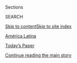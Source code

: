 <div id="app">

<div>

<div class="NYTAppHideMasthead css-zz1s19 e1suatyy0">

<div class="section css-ui9rw0 e1suatyy2">

<div class="css-11hrj97 er09x8g0">

<div class="css-6n7j50">

</div>

<span class="css-1dv1kvn">Sections</span>

<div class="css-10488qs">

<span class="css-1dv1kvn">SEARCH</span>

</div>

[Skip to content](#site-content)[Skip to site index](#site-index)

</div>

<div id="masthead-section-label" class="css-1fnb9ct eaxe0e00">

[América
Latina](https://www.nytimes3xbfgragh.onion/es/section/america-latina)

</div>

<div class="css-10698na e1huz5gh0">

</div>

</div>

<div id="masthead-bar-one" class="section hasLinks css-15hmgas e1csuq9d3">

<div class="css-uqyvli e1csuq9d0">

</div>

<div class="css-1uqjmks e1csuq9d1">

</div>

<div class="css-9e9ivx">

[](https://myaccount.nytimes3xbfgragh.onion/auth/login?response_type=cookie&client_id=vi)

</div>

<div class="css-1bvtpon e1csuq9d2">

[Today’s Paper](https://www.nytimes3xbfgragh.onion/section/todayspaper)

</div>

</div>

</div>

</div>

<div data-aria-hidden="false">

<div id="site-content" data-role="main">

<div id="top-wrapper" class="css-15p45cc eaca97t0" type="top">

<div id="top-slug" class="css-19x0jxb eaca97t1" hidden="">

Advertisement

</div>

[Continue reading the main
story](#after-top)

<div class="ad top-wrapper" style="text-align:center;height:100%;display:block;min-height:90px">

<div id="top" class="place-ad" data-position="top" data-size-key="top">

</div>

</div>

<div id="after-top">

</div>

</div>

<div id="collection-espanol-america-latina" class="section css-15h4p1b e9abtgs0">

<div class="css-1j21atc e1svk9qx1">

<div class="css-fmiefx e1svk9qx2">

<div class="css-1hk7r2m eu54l5x0">

<div id="sponsor-wrapper" class="css-7a1pgi eaca97t0" type="sponsor" hidden="">

<div id="sponsor-slug" class="css-1l4mleb eaca97t1" hidden="">

Supported by

</div>

[Continue reading the main
story](#after-sponsor)

<div id="sponsor" class="ad sponsor-wrapper" style="text-align:left;height:100%;display:block">

</div>

<div id="after-sponsor">

</div>

</div>

</div>

### <span class="css-5xm8y ezz4tcd1">[en Español](/es/)</span>

</div>

<div class="css-nfcc9b e1svk9qx3">

<div class="css-vl9dhg e1svk9qx5">

<div class="css-1nrhkj6 e1svk9qx6">

# América Latina

<div class="follow-button-placeholder" data-collection-id="">

</div>

</div>

</div>

</div>

</div>

<div class="css-4svvz1 ekkqrpp0">

<div id="collection-highlights-container" class="section css-18l1u7x e46isfb1">

<div class="css-gfgt40 ekkqrpp1">

## Highlights

1.  ![<span class="css-1nk1g0h e1oaj3zl2"><span class="css-1dv1kvn">Credit</span>Alejandro
    Pagni/Agence France-Presse — Getty
    Images</span>](https://static01.graylady3jvrrxbe.onion/images/2020/07/31/business/31Argentina-Debt-ES-00/31argentinadebt-1-videoLarge-v2.jpg)
    
    <div class="css-10wtrbd">
    
    <div class="css-1dqkjed">
    
    [![](https://static01.graylady3jvrrxbe.onion/images/2020/07/31/business/31Argentina-Debt-ES-00/31argentinadebt-1-thumbStandard.jpg)](/es/2020/07/31/espanol/negocios/argentina-deuda.html)
    
    </div>
    
    ### Negocios
    
    ## [Las negociaciones de la deuda en Argentina ponen a prueba el capitalismo amigable](/es/2020/07/31/espanol/negocios/argentina-deuda.html)
    
    BlackRock, la empresa más grande de manejo de inversiones del mundo,
    se opone a un acuerdo que resolvería la deuda con Argentina, que
    lucha contra la pobreza y la
    pandemia.
    
    <span class="css-me3p27"></span><span class="css-1dydysp e4e4i5l3"></span><span class="css-9voj2j">Por
    <span class="css-1baulvz" itemprop="name">Peter S. Goodman</span> y
    <span class="css-1baulvz last-byline" itemprop="name">Daniel
    Politi</span></span>
    
    </div>

2.  ![<span class="css-1nk1g0h e1oaj3zl2"><span class="css-1dv1kvn">Credit</span>Adriana
    Loureiro Fernandez para The New York
    Times</span>](https://static01.graylady3jvrrxbe.onion/images/2020/07/16/world/29LatAm-Democracy-Es-00/00latam-top-videoLarge-v2.jpg)
    
    <div class="css-10wtrbd">
    
    <div class="css-1dqkjed">
    
    [![](https://static01.graylady3jvrrxbe.onion/images/2020/07/16/world/29LatAm-Democracy-Es-00/00latam-top-thumbStandard.jpg)](/es/2020/07/29/espanol/america-latina/democracia-america-latina-pandemia.html)
    
    </div>
    
    ## [América Latina se enfrenta a un retroceso de la democracia durante la pandemia](/es/2020/07/29/espanol/america-latina/democracia-america-latina-pandemia.html)
    
    El coronavirus está perjudicando los sistemas de salud y las
    economías de la región. También amenaza sus frágiles libertades
    políticas.
    
    <span class="css-me3p27"></span><span class="css-1dydysp e4e4i5l3"></span><span class="css-9voj2j">Por
    <span class="css-1baulvz last-byline" itemprop="name">Anatoly
    Kurmanaev</span></span>
    
    </div>

3.  1.  ![<span class="css-1nk1g0h e1oaj3zl2"><span class="css-1dv1kvn">Credit</span>Suzie
        Howell para The New York
        Times</span>](https://static01.graylady3jvrrxbe.onion/images/2020/07/24/business/28Remesas-ES-1/00Remittances-1-videoLarge-v2.jpg)
        
        <div class="css-10wtrbd">
        
        ## [Migraron para sacar a sus familias de la pobreza. Ahora necesitan ayuda](/es/2020/07/28/espanol/mundo/remesas-coronavirus.html)
        
        <div class="css-ajkwsy">
        
        [![](https://static01.graylady3jvrrxbe.onion/images/2020/07/24/business/28Remesas-ES-1/00Remittances-1-thumbStandard.jpg)](/es/2020/07/28/espanol/mundo/remesas-coronavirus.html)
        
        </div>
        
        La pandemia ha deteriorado los salarios de los trabajadores
        inmigrantes, quienes envían menos remesas a sus hogares. Esto
        podría generar un aumento de la pobreza en varias partes del
        mundo, de América Latina al sur de
        Asia.
        
        <span class="css-me3p27"></span><span class="css-1dydysp e4e4i5l3"></span><span class="css-9voj2j">Por
        <span class="css-1baulvz last-byline" itemprop="name">Peter S.
        Goodman</span></span>
        
        </div>
    
    2.  ![<span class="css-1nk1g0h e1oaj3zl2"><span class="css-1dv1kvn">Credit</span>Danilo
        Balderrama/Reuters</span>](https://static01.graylady3jvrrxbe.onion/images/2020/07/22/world/22virus-bolivia-chlorine3-ES/merlin_174813969_70c99bfb-2d19-43d2-9240-6a5628c9b216-videoLarge.jpg)
        
        <div class="css-10wtrbd">
        
        ### Sudamérica
        
        ## [Coronavirus en América Latina: algunas autoridades respaldan tratamientos cuestionables](/es/2020/07/23/espanol/america-latina/bolivia-cloro-coronavirus-ivermectina.html)
        
        <div class="css-ajkwsy">
        
        [![](https://static01.graylady3jvrrxbe.onion/images/2020/07/22/world/22virus-bolivia-chlorine3-ES/22virus-bolivia-chlorine3-thumbStandard.jpg)](/es/2020/07/23/espanol/america-latina/bolivia-cloro-coronavirus-ivermectina.html)
        
        </div>
        
        Una solución de cloro, muy popular en Bolivia, es solo uno de
        varios remedios de eficacia no comprobada que ganan terreno en
        una región necesitada de
        esperanza.
        
        <span class="css-me3p27"></span><span class="css-1dydysp e4e4i5l3"></span><span class="css-9voj2j">Por
        <span class="css-1baulvz" itemprop="name">María Silvia
        Trigo</span>, <span class="css-1baulvz" itemprop="name">Anatoly
        Kurmanaev</span> y
        <span class="css-1baulvz last-byline" itemprop="name">José María
        León
    Cabrera</span></span>
        
        </div>

</div>

<div class="css-1xdhyk6 e46isfb0">

<div class="css-zk12ih ef6si7p0">

1.  ### EL MUNDO A TRAVÉS DE UNA LENTE
    
    ![<span class="css-1hhnwbi e1oaj3zl2"><span class="css-1dv1kvn">Credit</span>Roff
    Smith</span>](https://static01.graylady3jvrrxbe.onion/images/2020/07/21/travel/28sombreros-toquilla-ES-00/20travel-panama-01-videoLarge-v2.jpg)
    
    <div class="css-10wtrbd">
    
    ## [Una visita a los talleres de los mejores fabricantes de sombreros en Ecuador](/es/2020/07/28/espanol/estilos-de-vida/sombreros-toquilla-panama-ecuador.html)
    
    Cremoso como la seda y más costoso que su peso en oro, un sombrero
    de Panamá Montecristi superfino no solo es un accesorio de moda,
    también es una obra de
    arte.
    
    <span class="css-me3p27"></span><span class="css-1dydysp e4e4i5l3"></span><span class="css-9voj2j">By
    <span class="css-1baulvz last-byline" itemprop="name">Roff
    Smith</span></span>
    
    </div>

2.  ### América Latina
    
    ![<span class="css-1hhnwbi e1oaj3zl2"><span class="css-1dv1kvn">Credit</span>Tarso
    Sarraf/Agence France-Presse — Getty
    Images</span>](https://static01.graylady3jvrrxbe.onion/images/2020/07/17/world/20virus-Brazil-indigenous-ES-1/merlin_174536157_e4698abf-20cb-4346-bce1-1da0bdd37af1-videoLarge.jpg)
    
    <div class="css-10wtrbd">
    
    ## [En Brasil los profesionales de la salud podrían haber contagiado de coronavirus a las poblaciones indígenas](/es/2020/07/20/espanol/america-latina/brasil-coronavirus-comunidades-indigenas.html)
    
    Numerosos trabajadores que iban a monitorear a comunidades indígenas
    estaban infectados, lo que expuso a poblaciones remotas al virus.
    Ellos dicen que no llevaban equipos de protección adecuados ni
    contaban con acceso a
    pruebas.
    
    <span class="css-me3p27"></span><span class="css-1dydysp e4e4i5l3"></span><span class="css-9voj2j">By
    <span class="css-1baulvz" itemprop="name">Manuela Andreoni</span>,
    <span class="css-1baulvz" itemprop="name">Ernesto Londoño</span> y
    <span class="css-1baulvz last-byline" itemprop="name">Letícia
    Casado</span></span>
    
    </div>

3.  ![<span class="css-1hhnwbi e1oaj3zl2"><span class="css-1dv1kvn">Credit</span></span>](https://static01.graylady3jvrrxbe.onion/images/2020/07/12/world/11colombiaroadtrip-ES-1/00colombiaroadtrip-08-videoLarge.jpg)
    
    <div class="css-10wtrbd">
    
    ## [La pandemia amenaza con ampliar la desigualdad en América Latina](/es/2020/07/11/espanol/america-latina/desigualdad-coronavirus-america-latina-colombia.html)
    
    En las últimas dos décadas, la desigualdad en América Latina cayó al
    punto más bajo de su historia. La pandemia amenaza con revertirlo.
    Viajamos 1600 kilómetros a través de Colombia para documentar este
    momento
    crítico.
    
    <span class="css-me3p27"></span><span class="css-1dydysp e4e4i5l3"></span><span class="css-9voj2j">By
    <span class="css-1baulvz" itemprop="name">Julie Turkewitz</span>,
    <span class="css-1baulvz" itemprop="name">Sofía Villamil</span> y
    <span class="css-1baulvz last-byline" itemprop="name">Federico
    Rios</span></span>
    
    </div>

4.  ![<span class="css-1hhnwbi e1oaj3zl2"><span class="css-1dv1kvn">Credit</span>Meridith
    Kohut para The New York
    Times</span>](https://static01.graylady3jvrrxbe.onion/images/2020/07/05/world/07Huracanes-ES-1/07Huracanes-ES-1-videoLarge-v2.jpg)
    
    <div class="css-10wtrbd">
    
    ## [El Caribe se prepara para la temporada de huracanes mientras batalla con el coronavirus](/es/2020/07/08/espanol/america-latina/huracanes-caribe-coronavirus.html)
    
    Los científicos predicen que esta temporada de huracanes será
    severa. Pero los países en la región, con economías agobiadas por la
    pandemia y la devastación de huracanes pasados, no han podido
    prepararse por
    completo.
    
    <span class="css-me3p27"></span><span class="css-1dydysp e4e4i5l3"></span><span class="css-9voj2j">By
    <span class="css-1baulvz last-byline" itemprop="name">Kirk
    Semple</span></span>
    
    </div>

5.  ### América Latina
    
    ![<span class="css-1hhnwbi e1oaj3zl2"><span class="css-1dv1kvn">Credit</span>Andressa
    Anholete/Getty
    Images</span>](https://static01.graylady3jvrrxbe.onion/images/2020/07/07/world/07brazil-ES-2/07bolsonaro-sub-videoLarge.jpg)
    
    <div class="css-10wtrbd">
    
    ## [El presidente de Brasil, Jair Bolsonaro, da positivo al coronavirus](/es/2020/07/07/espanol/america-latina/bolsonaro-coronavirus.html)
    
    Luego de meses de desestimar la seriedad de la pandemia y de
    desdeñar las medidas de protección, el mandatario sintió los
    síntomas del virus. Más de 65.000 brasileños han perdido la vida
    debido a la
    COVID-19.
    
    <span class="css-me3p27"></span><span class="css-1dydysp e4e4i5l3"></span><span class="css-9voj2j">By
    <span class="css-1baulvz last-byline" itemprop="name">Ernesto
    Londoño</span></span>
    
    </div>

</div>

</div>

</div>

<div id="mid1-wrapper" class="css-1mn4oms eaca97t0" type="rank">

<div id="mid1-slug" class="css-1tag3rd eaca97t1">

Advertisement

</div>

[Continue reading the main
story](#after-mid1)

<div id="mid1" class="ad mid1-wrapper" style="text-align:center;height:100%;display:block">

</div>

<div id="after-mid1">

</div>

</div>

</div>

<div class="css-185go5a e1o5byef0">

<div class="css-15cbhtu">

  - [Lo más reciente](#stream-panel)
  - <span class="css-6n7j50">Buscar</span>
    <div class="control">
    <div class="label-container css-1dv1kvn">
    Buscar
    </div>
    <div class="css-wm4t3d">
    **<span id="clear-search-input" class="css-1dv1kvn">Clear this text
    input</span>
    </div>
    </div>
    <span class="css-1iovbfw"></span>

<div id="stream-panel" class="section css-8msx5b e1jz0cab1">

<div class="css-13mho3u">

1.  
    
    <div class="css-1cp3ece">
    
    <div class="css-1l4spti">
    
    [](/es/2020/07/01/espanol/america-latina/perro-bolsonaro.html)
    
    <div class="css-79elbk">
    
    ![](https://static01.graylady3jvrrxbe.onion/images/2020/07/01/world/01brazil-dog-ES/01brazil-dog-promo-thumbWide.jpg?quality=75&auto=webp&disable=upscale)
    
    </div>
    
    ### <span class="css-m70j1g">Sudamérica</span>
    
    ## La breve carrera de un perro perdido como mascota presidencial de Brasil
    
    Un perro blanco, encontrado cerca del palacio presidencial brasileño
    se convirtió rápidamente en mascota oficial y en estrella de
    Instagram. Su fugaz roce con la fama llegó a un final abrupto pero
    feliz.
    
    <div class="css-1nqbnmb ea5icrr0">
    
    Por <span class="css-1n7hynb">Ernesto Londoño</span>
    
    </div>
    
    <div class="css-185051n">
    
    [Read in
    English](https://www.nytimes3xbfgragh.onion/2020/07/01/world/americas/bolsonaro-dog-adoption.html "Read in English")
    
    </div>
    
    </div>
    
    <div class="css-1lc2l26 e1xfvim33">
    
    </div>
    
    </div>

2.  
    
    <div class="css-1cp3ece">
    
    <div class="css-1l4spti">
    
    [](/es/2020/06/29/espanol/america-latina/coronavirus-argentina-marino.html)
    
    <div class="css-79elbk">
    
    ![](https://static01.graylady3jvrrxbe.onion/images/2020/06/27/world/29Argentina-Marinero-ES-1/00argentina-sailor-top-thumbWide.jpg?quality=75&auto=webp&disable=upscale)
    
    </div>
    
    ### <span class="css-m70j1g">Sudamérica</span>
    
    ## Sin poder tomar un avión, un marino atraviesa solo el Atlántico para ver a su padre
    
    Un argentino varado en Portugal por la pandemia viajó por 85 días de
    la única manera en la que podía: en su pequeño velero.
    
    <div class="css-1nqbnmb ea5icrr0">
    
    Por <span class="css-1n7hynb">Daniel Politi</span>
    
    </div>
    
    <div class="css-185051n">
    
    [Read in
    English](https://www.nytimes3xbfgragh.onion/2020/06/28/world/americas/coronavirus-argentina-sailor.html "Read in English")
    
    </div>
    
    </div>
    
    <div class="css-1lc2l26 e1xfvim33">
    
    </div>
    
    </div>

3.  
    
    <div class="css-1cp3ece">
    
    <div class="css-1l4spti">
    
    [](/es/interactive/2020/espanol/america-latina/coronavirus-en-mexico.html)
    
    <div class="css-79elbk">
    
    ![](https://static01.graylady3jvrrxbe.onion/images/2020/06/29/us/coronavirus-en-mexico-promo-1593465654860/coronavirus-en-mexico-promo-1593465654860-thumbWide-v3.png?quality=75&auto=webp&disable=upscale)
    
    </div>
    
    ## Mapa de coronavirus en México
    
    Un mapa detallado muestra la dimensión del brote de coronavirus con
    tablas y gráficos de la cantidad de fallecimientos y casos.
    
    <div class="css-1nqbnmb ea5icrr0">
    
    Por <span class="css-1n7hynb">The New York
    Times</span>
    
    </div>
    
    </div>
    
    <div class="css-1lc2l26 e1xfvim33">
    
    </div>
    
    </div>

4.  
    
    <div class="css-1cp3ece">
    
    <div class="css-1l4spti">
    
    [](/es/2020/06/24/espanol/america-latina/coronavirus-mexico-brasil-peru-chile-uruguay.html)
    
    <div class="css-79elbk">
    
    ![](https://static01.graylady3jvrrxbe.onion/images/2020/06/23/world/24virus-ES/merlin_173821893_13123362-9c9d-49e1-bad9-975b114a1a62-thumbWide.jpg?quality=75&auto=webp&disable=upscale)
    
    </div>
    
    ## El virus gana impulso en América Latina
    
    La desigualdad, las ciudades densamente pobladas, las legiones de
    trabajadores informales y los débiles sistemas de atención médica
    han socavado los esfuerzos gubernamentales de combate a la pandemia.
    
    <div class="css-1nqbnmb ea5icrr0">
    
    Por <span class="css-1n7hynb">Azam Ahmed, Anatoly Kurmanaev, Daniel
    Politi <span>y</span> Ernesto Londoño</span>
    
    </div>
    
    <div class="css-185051n">
    
    [Read in
    English](https://www.nytimes3xbfgragh.onion/2020/06/23/world/americas/coronavirus-brazil-mexico-peru-chile-uruguay.html "Read in English")
    
    </div>
    
    </div>
    
    <div class="css-1lc2l26 e1xfvim33">
    
    </div>
    
    </div>

5.  
    
    <div class="css-1cp3ece">
    
    <div class="css-1l4spti">
    
    [](/es/2020/06/23/espanol/america-latina/temblor-mexico-sismo.html)
    
    <div class="css-79elbk">
    
    ![](https://static01.graylady3jvrrxbe.onion/images/2020/06/23/world/23mexicoquake-ES-6/23mexicoquake-thumbWide.jpg?quality=75&auto=webp&disable=upscale)
    
    </div>
    
    ### <span class="css-m70j1g">México</span>
    
    ## Temblor en México: al menos cuatro personas murieron
    
    El sismo de magnitud 7,5, con epicentro en Oaxaca, provocó daños en
    algunas estructuras en Ciudad de México y otros estados y deja
    víctimas fatales.
    
    <div class="css-1nqbnmb ea5icrr0">
    
    Por <span class="css-1n7hynb">Kirk Semple</span>
    
    </div>
    
    <div class="css-185051n">
    
    [Read in
    English](https://www.nytimes3xbfgragh.onion/2020/06/23/world/mexico-earthquake.html "Read in English")
    
    </div>
    
    </div>
    
    <div class="css-1lc2l26 e1xfvim33">
    
    </div>
    
    </div>

6.  
    
    <div class="css-1cp3ece">
    
    <div class="css-1l4spti">
    
    [](/es/2020/06/20/espanol/america-latina/corrupcion-coronavirus-latinoamerica.html)
    
    <div class="css-79elbk">
    
    ![](https://static01.graylady3jvrrxbe.onion/images/2020/06/20/world/20virus-latam-corruption-ES/20virus-latam-corruption-thumbWide.jpg?quality=75&auto=webp&disable=upscale)
    
    </div>
    
    ### <span class="css-m70j1g">América Latina</span>
    
    ## Los villanos del virus en Latinoamérica: especuladores de equipos de protección y funcionarios corruptos
    
    La pandemia ha devastado a América Latina. Y, según los fiscales de
    la región, solo ha empeorado debido a una ola de corrupción y lucro.
    
    <div class="css-1nqbnmb ea5icrr0">
    
    Por <span class="css-1n7hynb">Natalie Kitroeff <span>y</span> Mitra
    Taj</span>
    
    </div>
    
    <div class="css-185051n">
    
    [Read in
    English](https://www.nytimes3xbfgragh.onion/2020/06/20/world/americas/coronavirus-latin-america-corruption.html "Read in English")
    
    </div>
    
    </div>
    
    <div class="css-1lc2l26 e1xfvim33">
    
    </div>
    
    </div>

7.  
    
    <div class="css-1cp3ece">
    
    <div class="css-1l4spti">
    
    [](/2020/06/20/world/americas/coronavirus-latin-america-corruption.html)
    
    <div class="css-79elbk">
    
    ![](https://static01.graylady3jvrrxbe.onion/images/2020/06/20/world/20virus-latam-corruption/20virus-latam-corruption-thumbWide.jpg?quality=75&auto=webp&disable=upscale)
    
    </div>
    
    ## Latin America’s Virus Villains: Corrupt Officials Collude With Price Gougers for Body Bags and Flimsy Masks
    
    The coronavirus has devastated Latin America. And it has only been
    worsened by a wave of graft and profiteering, prosecutors say.
    
    <div class="css-1nqbnmb ea5icrr0">
    
    Por <span class="css-1n7hynb">Natalie Kitroeff <span>y</span> Mitra
    Taj</span>
    
    </div>
    
    <div class="css-185051n">
    
    [Leer en
    español](https://www.nytimes3xbfgragh.onion/es/2020/06/20/espanol/america-latina/corrupcion-coronavirus-latinoamerica.html "Read in Spanish")[Leer
    en
    español](https://www.nytimes3xbfgragh.onion/es/2020/06/20/espanol/america-latina/corrupcion-coronavirus-latinoamerica.html "Read in Spanish")
    
    </div>
    
    </div>
    
    <div class="css-1lc2l26 e1xfvim33">
    
    </div>
    
    </div>

8.  
    
    <div class="css-1cp3ece">
    
    <div class="css-1l4spti">
    
    [](/es/2020/06/19/espanol/america-latina/piratas-golfo-mexico-campeche.html)
    
    <div class="css-79elbk">
    
    ![](https://static01.graylady3jvrrxbe.onion/images/2020/06/18/world/19Pirates-Mexico-ES/18mexico-piracy5-02-thumbWide.jpg?quality=75&auto=webp&disable=upscale)
    
    </div>
    
    ### <span class="css-m70j1g">México</span>
    
    ## Piratas en el golfo de México: los ataques marítimos aumentan
    
    Se han registrado decenas de ataques en aguas mexicanas, lo que
    desborda los esfuerzos de las sobrecargadas fuerzas de seguridad del
    país y enciende las alarmas en Estados Unidos.
    
    <div class="css-1nqbnmb ea5icrr0">
    
    Por <span class="css-1n7hynb">Kirk Semple</span>
    
    </div>
    
    <div class="css-185051n">
    
    [Read in
    English](https://www.nytimes3xbfgragh.onion/2020/06/18/world/americas/gulf-mexico-pirates-ships.html "Read in English")
    
    </div>
    
    </div>
    
    <div class="css-1lc2l26 e1xfvim33">
    
    </div>
    
    </div>

9.  
    
    <div class="css-1cp3ece">
    
    <div class="css-1l4spti">
    
    [](/es/2020/06/19/espanol/america-latina/desapariciones-forzadas-venezuela-informe-maduro.html)
    
    <div class="css-79elbk">
    
    ![](https://static01.graylady3jvrrxbe.onion/images/2020/06/19/world/19venezuela-prisoners-ES/merlin_170325582_d0162eee-18eb-4921-9697-197d3b5c4c16-thumbWide.jpg?quality=75&auto=webp&disable=upscale)
    
    </div>
    
    ### <span class="css-m70j1g">América Latina</span>
    
    ## Un golpe en la puerta y desaparecen: las detenciones secretas de Venezuela silencian a los críticos
    
    Cientos de desapariciones forzadas juegan un papel crítico en los
    esfuerzos del régimen para amordazar a los opositores y propagar el
    miedo, según un nuevo informe.
    
    <div class="css-1nqbnmb ea5icrr0">
    
    Por <span class="css-1n7hynb">Julie Turkewitz <span>y</span> Anatoly
    Kurmanaev</span>
    
    </div>
    
    <div class="css-185051n">
    
    [Read in
    English](https://www.nytimes3xbfgragh.onion/2020/06/19/world/americas/venezuela-forced-disappearances-Maduro.html "Read in English")
    
    </div>
    
    </div>
    
    <div class="css-1lc2l26 e1xfvim33">
    
    </div>
    
    </div>

10. 
    
    <div class="css-1cp3ece">
    
    <div class="css-1l4spti">
    
    [](/es/2020/06/17/espanol/america-latina/presidente-honduras-coronavirus.html)
    
    <div class="css-79elbk">
    
    ![](https://static01.graylady3jvrrxbe.onion/images/2020/06/17/world/17Honduras-ES-01/17virus-honduras-1-thumbWide.jpg?quality=75&auto=webp&disable=upscale)
    
    </div>
    
    ### <span class="css-m70j1g">Centroamérica</span>
    
    ## El presidente de Honduras es hospitalizado debido al coronavirus
    
    Juan Orlando Hernández, quien dijo que también su esposa y dos
    colaboradores se infectaron, es ahora parte de un reducido grupo de
    líderes mundiales que contrajeron un virus que ha alcanzado los
    pasillos del poder en el mundo.
    
    <div class="css-1nqbnmb ea5icrr0">
    
    Por <span class="css-1n7hynb">Frances Robles <span>y</span> Kirk
    Semple</span>
    
    </div>
    
    <div class="css-185051n">
    
    [Read in
    English](https://www.nytimes3xbfgragh.onion/2020/06/17/world/americas/honduras-president-coronavirus.html "Read in English")
    
    </div>
    
    </div>
    
    <div class="css-1lc2l26 e1xfvim33">
    
    </div>
    
    </div>

<div class="css-13mho3u">

<div class="css-1t62hi8">

<div class="css-1stvaey">

Ver
más

<div>

<div style="border:0;clip:rect(0 0 0 0);height:1px;margin:-1px;overflow:hidden;white-space:nowrap;padding:0;width:1px;position:absolute" data-role="log" data-aria-live="assertive">

</div>

<div style="border:0;clip:rect(0 0 0 0);height:1px;margin:-1px;overflow:hidden;white-space:nowrap;padding:0;width:1px;position:absolute" data-role="log" data-aria-live="assertive">

</div>

<div style="border:0;clip:rect(0 0 0 0);height:1px;margin:-1px;overflow:hidden;white-space:nowrap;padding:0;width:1px;position:absolute" data-role="log" data-aria-live="polite">

</div>

<div style="border:0;clip:rect(0 0 0 0);height:1px;margin:-1px;overflow:hidden;white-space:nowrap;padding:0;width:1px;position:absolute" data-role="log" data-aria-live="polite">

</div>

</div>

</div>

</div>

</div>

</div>

<div class="css-g6hk37 supplemental">

<div id="mid2-wrapper" class="css-10wkyv7 eaca97t0" type="lede">

<div id="mid2-slug" class="css-1tag3rd eaca97t1">

Advertisement

</div>

[Continue reading the main
story](#after-mid2)

<div id="mid2" class="ad mid2-wrapper" style="text-align:center;height:100%;display:block;min-height:250px">

</div>

<div id="after-mid2">

</div>

</div>

<div id="mktg-wrapper" class="css-oxle51 eaca97t0" type="mktg">

<div id="mktg-slug" class="css-1tag3rd eaca97t1">

Advertisement

</div>

[Continue reading the main
story](#after-mktg)

<div id="mktg" class="ad mktg-wrapper" style="text-align:center;height:100%;display:block">

</div>

<div id="after-mktg">

</div>

</div>

</div>

</div>

</div>

</div>

</div>

</div>

## Site Index

<div>

</div>

## Site Information Navigation

  - [© <span>2020</span> <span>The New York Times
    Company</span>](https://help.nytimes3xbfgragh.onion/hc/en-us/articles/115014792127-Copyright-notice)

<!-- end list -->

  - [NYTCo](https://www.nytco.com/)
  - [Contact
    Us](https://help.nytimes3xbfgragh.onion/hc/en-us/articles/115015385887-Contact-Us)
  - [Work with us](https://www.nytco.com/careers/)
  - [Advertise](https://nytmediakit.com/)
  - [T Brand Studio](http://www.tbrandstudio.com/)
  - [Your Ad
    Choices](https://www.nytimes3xbfgragh.onion/privacy/cookie-policy#how-do-i-manage-trackers)
  - [Privacy](https://www.nytimes3xbfgragh.onion/privacy)
  - [Terms of
    Service](https://help.nytimes3xbfgragh.onion/hc/en-us/articles/115014893428-Terms-of-service)
  - [Terms of
    Sale](https://help.nytimes3xbfgragh.onion/hc/en-us/articles/115014893968-Terms-of-sale)
  - [Site
    Map](https://spiderbites.nytimes3xbfgragh.onion)
  - [Help](https://help.nytimes3xbfgragh.onion/hc/en-us)
  - [Subscriptions](https://www.nytimes3xbfgragh.onion/subscription?campaignId=37WXW)

</div>

</div>

